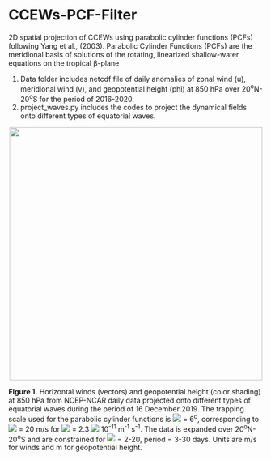 # CCEWs-PCF-Filter
2D spatial projection of CCEWs using parabolic cylinder functions (PCFs) following Yang et al., (2003). Parabolic Cylinder Functions (PCFs) are the meridional basis of solutions of the rotating, linearized shallow-water equations on the tropical β-plane

1. Data folder includes netcdf file of daily anomalies of zonal wind (u), meridional wind (v), and geopotential height (phi) at 850 hPa over 20<sup>o</sup>N-20<sup>o</sup>S for the period of 2016-2020.
2. project_waves.py includes the codes to project the dynamical fields onto different types of equatorial waves.

<p align="center">
  <img src="https://github.com/sandrolubis/CCEW-PCF-Filter/blob/main/snapshot_waves_20191216.png" width="500">
</p>

**Figure 1.** Horizontal winds (vectors) and geopotential height (color shading) at 850 hPa from NCEP-NCAR daily data projected onto different types of equatorial waves during the period of 16 December 2019. The trapping scale used for the parabolic cylinder functions is <img src="https://render.githubusercontent.com/render/math?math=y_{0}=\left(c/2\beta\right)^{1/2}"> = 6<sup>o</sup>, corresponding to <img src="https://render.githubusercontent.com/render/math?math=c"> = 20 m/s for <img src="https://render.githubusercontent.com/render/math?math=\beta"> = 2.3 <img src="https://render.githubusercontent.com/render/math?math=\times"> 10<sup>-11</sup> m<sup>-1</sup> s<sup>-1</sup>. The data is expanded over 20<sup>o</sup>N-20<sup>o</sup>S and are constrained for <img src="https://render.githubusercontent.com/render/math?math=k"> = 2-20, period = 3-30 days. Units are m/s for winds and m for geopotential height.

